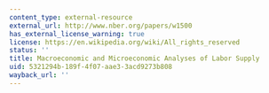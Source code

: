 ```yaml
---
content_type: external-resource
external_url: http://www.nber.org/papers/w1500
has_external_license_warning: true
license: https://en.wikipedia.org/wiki/All_rights_reserved
status: ''
title: Macroeconomic and Microeconomic Analyses of Labor Supply
uid: 5321294b-189f-4f07-aae3-3acd9273b808
wayback_url: ''
---
```

